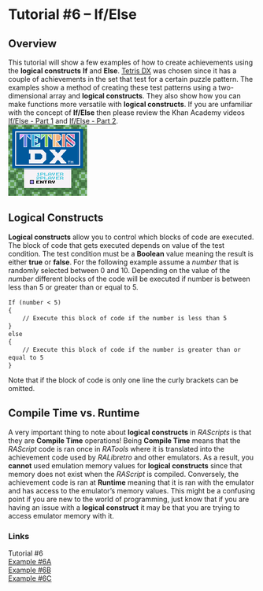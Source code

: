 # Tutorial #6 – If/Else
## Overview 
This tutorial will show a few examples of how to create achievements using the **logical constructs** **If** and **Else**. [Tetris DX](https://retroachievements.org/game/4939) was chosen since it has a couple of achievements in the set that test for a certain puzzle pattern.   The examples show a method of creating these test patterns using a two-dimensional array and **logical constructs**.  They also show how you can make functions more versatile with **logical constructs**. If you are unfamiliar with the concept of **If/Else** then please review the Khan Academy videos [If/Else - Part 1](https://www.khanacademy.org/computing/computer-programming/programming/logic-if-statements/pt/ifelse-part-1) and [If/Else - Part 2](https://www.khanacademy.org/computing/computer-programming/programming/logic-if-statements/pt/ifelse-part-2).<br>
![Tetris DX Title Screen](Tetris_DX_Title.png)<br> 
## Logical Constructs
**Logical constructs** allow you to control which blocks of code are executed.  The block of code that gets executed depends on value of the test condition. The test condition must be a **Boolean** value meaning the result is either **true** or **false**. For the following example assume a *number* that is randomly selected between 0 and 10. Depending on the value of the *number* different blocks of the code will be executed if number is between less than 5 or greater than or equal to 5.
```
If (number < 5)
{
    // Execute this block of code if the number is less than 5
}
else
{
    // Execute this block of code if the number is greater than or equal to 5
}
```
Note that if the block of code is only one line the curly brackets can be omitted. 
## Compile Time vs. Runtime
A very important thing to note about **logical constructs** in *RAScripts* is that they are **Compile Time** operations!  Being **Compile Time** means that the *RAScript* code is ran once in *RATools* where it is translated into the achievement code used by *RALibretro* and other emulators. As a result, you **cannot** used emulation memory values for **logical constructs** since that memory does not exist when the *RAScript* is compiled. Conversely, the achievement code is ran at **Runtime** meaning that it is ran with the emulator and has access to the emulator’s memory values.  This might be a confusing point if you are new to the world of programming, just know that if you are having an issue with a **logical construct** it may be that you are trying to access emulator memory with it.

### Links
Tutorial #6<br>
[Example #6A](Example_6A.md)<br>
[Example #6B](Example_6B.md)<br>
[Example #6C](Example_6C.md)